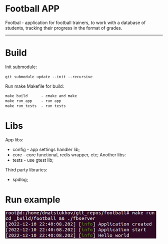 # Football APP

 Footbal - application for football trainers, to work with a database of students, tracking their progress in the format of grades.

---

# Build

Init submodule:

`git submodule update --init --recursive`

Run make Makefile for build:

```
make build      - cmake and make
make run_app    - run app
make run_tests  - run tests
```

# Libs
App libs:
- config - app settings handler lib;
- core - core functional, redis wrapper, etc;
Another libs:
- tests - use gtest lib;

Third party libraries:
- spdlog;

# Run example

![readme_jpeg/run.jpeg](./readme_jpeg/run.jpeg)
